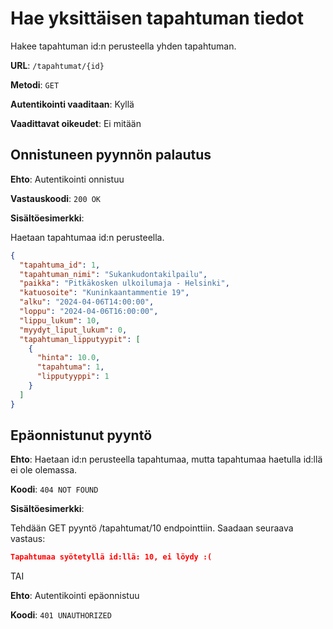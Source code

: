# Hae yksittäisen tapahtuman tiedot

Hakee tapahtuman id:n perusteella yhden tapahtuman.

**URL**: `/tapahtumat/{id}`

**Metodi**: `GET`

**Autentikointi vaaditaan**: Kyllä

**Vaadittavat oikeudet**: Ei mitään


## Onnistuneen pyynnön palautus

**Ehto**: Autentikointi onnistuu

**Vastauskoodi**: `200 OK`

**Sisältöesimerkki**:

Haetaan tapahtumaa id:n perusteella.

```json
{
  "tapahtuma_id": 1,
  "tapahtuman_nimi": "Sukankudontakilpailu",
  "paikka": "Pitkäkosken ulkoilumaja - Helsinki",
  "katuosoite": "Kuninkaantammentie 19",
  "alku": "2024-04-06T14:00:00",
  "loppu": "2024-04-06T16:00:00",
  "lippu_lukum": 10,
  "myydyt_liput_lukum": 0,
  "tapahtuman_lipputyypit": [
    {
      "hinta": 10.0,
      "tapahtuma": 1,
      "lipputyyppi": 1
    }
  ]
}
```

## Epäonnistunut pyyntö

**Ehto**: Haetaan id:n perusteella tapahtumaa, mutta tapahtumaa haetulla id:llä ei ole olemassa.

**Koodi**: `404 NOT FOUND`

**Sisältöesimerkki**:

Tehdään GET pyyntö /tapahtumat/10 endpointtiin. Saadaan seuraava vastaus:

```json
Tapahtumaa syötetyllä id:llä: 10, ei löydy :(
```

TAI

__Ehto__: Autentikointi epäonnistuu

__Koodi__: `401 UNAUTHORIZED`

